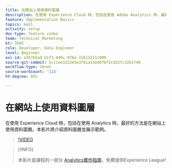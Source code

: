 ```yaml
---
title: 在網站上使用資料圖層
description: 在使用 Experience Cloud 時，包括在使用 Adobe Analytics 時，最好的方法是在網站上使用資料圖層。本影片將介紹資料圖層並展示範例。
feature: Implementation Basics
topics: null
activity: setup
doc-type: feature video
team: Technical Marketing
kt: 3585
role: Developer, Data Engineer
level: Beginner
exl-id: a357b5a9-b1f3-449c-9f6e-31613211c009
source-git-commit: 5c11ee3222e5e3f81a13ed8fbf2cd22fc32b1740
workflow-type: tm+mt
source-wordcount: '113'
ht-degree: 85%

---
```


# 在網站上使用資料圖層

在使用 Experience Cloud 時，包括在使用 Analytics 時，最好的方法是在網站上使用資料圖層。本影片將介紹資料圖層並展示範例。

>[!VIDEO](https://video.tv.adobe.com/v/28775/?quality=12)

>[!INFO]
>
> 本影片是課程的一部分 [Analytics實作指南](https://experienceleague.adobe.com/?recommended=Analytics-D-1-2019.1)，免費提供Experience League!